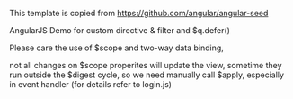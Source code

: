 This template is copied from https://github.com/angular/angular-seed

AngularJS Demo for custom directive & filter and $q.defer()

Please care the use of $scope and two-way data binding,

not all changes on $scope properites will update the view, sometime they run outside the $digest cycle,
so we need manually call $apply, especially in event handler (for details refer to login.js)
